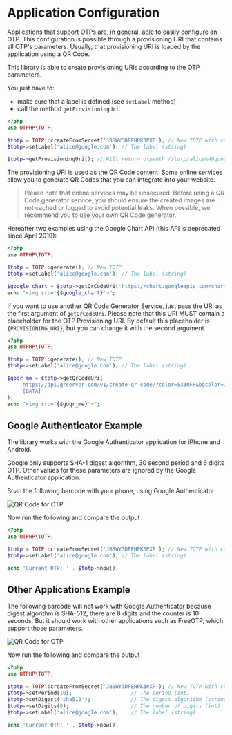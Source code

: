 # Application Configuration

Applications that support OTPs are, in general, able to easily configure an OTP.
This configuration is possible through a provisioning URI that contains all OTP's parameters.
Usually, that provisioning URI is loaded by the application using a QR Code.

This library is able to create provisioning URIs according to the OTP parameters.

You just have to:

- make sure that a label is defined (see `setLabel` method)
- call the method `getProvisioningUri`.

```php
<?php
use OTPHP\TOTP;

$totp = TOTP::createFromSecret('JBSWY3DPEHPK3PXP'); // New TOTP with custom secret
$totp->setLabel('alice@google.com'); // The label (string)

$totp->getProvisioningUri(); // Will return otpauth://totp/alice%40google.com?secret=JBSWY3DPEHPK3PXP
```

The provisioning URI is used as the QR Code content.
Some online services allow you to generate QR Codes that you can integrate into your website.

> Please note that online services may be unsecured.
> Before using a QR Code generator service, you should ensure the created images are not cached or logged to avoid potential leaks.
> When possible, we recommend you to use your own QR Code generator.

Hereafter two examples using the Google Chart API (this API is deprecated since April 2019):

```php
<?php
use OTPHP\TOTP;

$totp = TOTP::generate(); // New TOTP
$totp->setLabel('alice@google.com'); // The label (string)

$google_chart = $totp->getQrCodeUri('https://chart.googleapis.com/chart?chs=200x200&chld=M|0&cht=qr&chl={PROVISIONING_URI}', '{PROVISIONING_URI}');
echo "<img src='{$google_chart}'>";
```

If you want to use another QR Code Generator Service, just pass the URI as the first argument of `getQrCodeUri`.
Please note that this URI MUST contain a placeholder for the OTP Provisioning URI. By default this placeholder is `{PROVISIONING_URI}`, but you can change it with the second argument.

```php
<?php
use OTPHP\TOTP;

$totp = TOTP::generate(); // New TOTP
$totp->setLabel('alice@google.com'); // The label (string)

$goqr_me = $totp->getQrCodeUri(
    'https://api.qrserver.com/v1/create-qr-code/?color=5330FF&bgcolor=70FF7E&data=[DATA]&qzone=2&margin=0&size=300x300&ecc=M',
    '[DATA]'
);
echo "<img src='{$goqr_me}'>";
```

## Google Authenticator Example

The library works with the Google Authenticator application for iPhone and Android.

Google only supports SHA-1 digest algorithm, 30 second period and 6 digits OTP. Other values for these parameters are ignored by the Google Authenticator application.

Scan the following barcode with your phone, using Google Authenticator

![QR Code for OTP](https://api.qrserver.com/v1/create-qr-code/?size=200x200&ecc=M&data=otpauth%3A%2F%2Ftotp%2FMy%2520Big%2520Company%3Aalice%2540google.com%3Fsecret%3DJBSWY3DPEHPK3PXP%26issuer%3DMy%2520Big%2520Company)

Now run the following and compare the output

```php
<?php
use OTPHP\TOTP;

$totp = TOTP::createFromSecret('JBSWY3DPEHPK3PXP'); // New TOTP with custom secret
$totp->setLabel('alice@google.com'); // The label (string)

echo 'Current OTP: ' . $totp->now();
```

## Other Applications Example

The following barcode will not work with Google Authenticator because digest algorithm is SHA-512, there are 8 digits and the counter is 10 seconds. But it should work with other applications such as FreeOTP, which support those parameters.

![QR Code for OTP](https://api.qrserver.com/v1/create-qr-code/?size=200x200&ecc=M&data=otpauth%3A%2F%2Ftotp%2FMy%2520Big%2520Company%3Aalice%2540google.com%3Falgorithm%3Dsha512%26digits%3D8%26period%3D10%26secret%3DJBSWY3DPEHPK3PXP%26issuer%3DMy%2520Big%2520Company)

Now run the following and compare the output

```php
<?php
use OTPHP\TOTP;

$totp = TOTP::createFromSecret('JBSWY3DPEHPK3PXP'); // New TOTP with custom secret
$totp->setPeriod(10);                   // The period (int)
$totp->setDigest('sha512');             // The digest algorithm (string)
$totp->setDigits(8);                    // The number of digits (int)
$totp->setLabel('alice@google.com');    // The label (string)

echo 'Current OTP: ' . $totp->now();
```
